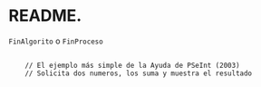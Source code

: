 # README.




`FinAlgorito` o `FinProceso`

```// suma.psc

    // El ejemplo más simple de la Ayuda de PSeInt (2003)
    // Solicita dos numeros, los suma y muestra el resultado
```

